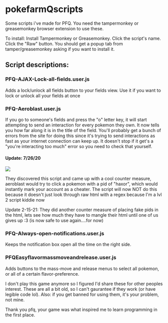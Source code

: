 # pokefarmQscripts
Some scripts i've made for PFQ. You need the tampermonkey or greasemonkey browser extension to use these.

To install:
Install Tampermonkey or Greasemonkey.
Click the script's name.
Click the "Raw" button.
You should get a popup tab from tamper/greasemonkey asking if you want to install it.

## Script descriptions:


### PFQ-AJAX-Lock-all-fields.user.js
Adds a lock/unlock all fields button to your fields view. Use it if you want to lock or unlock all your fields at once


### PFQ-Aeroblast.user.js
If you go to someone's fields and press the "o" letter key, it will start attempting to send an interaction for every pokemon they own. It now tells you how far along it is in the title of the field. You'll probably get a bunch of errors from the site for doing this since it's trying to send interactions as fast as your internet connection can keep up. It doesn't stop if it get's a "you're interacting too much" error so you need to check that yourself.

#### Update: 7/26/20

![](https://i.imgur.com/z7G5qYm.png)

They discovered this script and came up with a cool counter measure, aeroblast would try to click a pokemon with a pid of "haxor", which would instantly mark your account as a cheater. The script will now NOT do this because it doesn't just look through raw html with a regex because I'm a lvl 2 script kiddie now 

Update 2-15-21: They did another counter measure of placing fake pids in the html, lets see how much they have to mangle their html until one of us gives up :3 (is now safe to use again....for now)

### PFQ-Always-open-notifications.user.js
Keeps the notification box open all the time on the right side.


### PFQEasyflavormassmoveandrelease.user.js
Adds buttons to the mass-move and release menus to select all pokemon, or all of a certain flavor-preference.



I don't play this game anymore so I figured I'd share these for other peoples interest. These are all a bit old, so I can't gaurantee if they work (or have legible code lol). Also: if you get banned for using them, it's your problem, not mine.

Thank you pfq, your game was what inspired me to learn programming in the first place.
